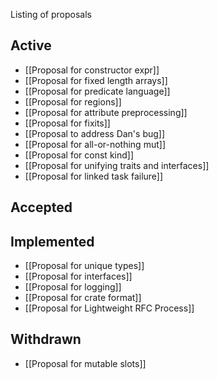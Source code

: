 Listing of proposals

## Active

* [[Proposal for constructor expr]]
* [[Proposal for fixed length arrays]]
* [[Proposal for predicate language]]
* [[Proposal for regions]]
* [[Proposal for attribute preprocessing]]
* [[Proposal for fixits]]
* [[Proposal to address Dan's bug]]
* [[Proposal for all-or-nothing mut]]
* [[Proposal for const kind]]
* [[Proposal for unifying traits and interfaces]]
* [[Proposal for linked task failure]]

## Accepted

## Implemented

* [[Proposal for unique types]]
* [[Proposal for interfaces]]
* [[Proposal for logging]]
* [[Proposal for crate format]]
* [[Proposal for Lightweight RFC Process]]

## Withdrawn

* [[Proposal for mutable slots]]
